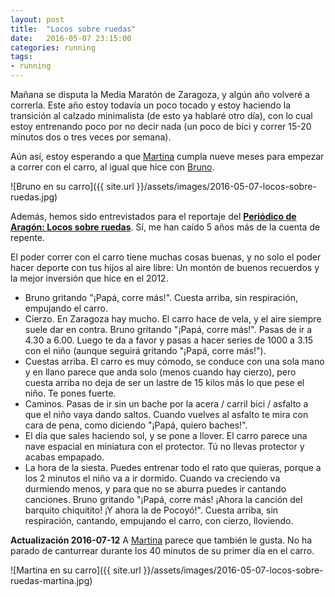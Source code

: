 ```yaml
---
layout: post
title:  "Locos sobre ruedas"
date:   2016-05-07 23:15:00
categories: running
tags:
- running
---
```


Mañana se disputa la Media Maratón de Zaragoza, y algún año volveré a correrla. Este año estoy todavía un poco tocado y estoy haciendo la transición al calzado minimalista (de esto ya hablaré otro día), con lo cual estoy entrenando poco por no decir nada (un poco de bici y correr 15-20 minutos dos o tres veces por semana).

Aún así, estoy esperando a que [Martina](https://twitter.com/martinacasasab) cumpla nueve meses para empezar a correr con el carro, al igual que hice con [Bruno](https://twitter.com/brunocasasabos). 

![Bruno en su carro]({{ site.url }}/assets/images/2016-05-07-locos-sobre-ruedas.jpg)


Además, hemos sido entrevistados para el reportaje del **[Periódico de Aragón: Locos sobre ruedas](http://www.elperiodicodearagon.com/noticias/deportes/locos-ruedas_1108547.html)**. Sí, me han caído 5 años más de la cuenta de repente.

El poder correr con el carro tiene muchas cosas buenas, y no solo el poder hacer deporte con tus hijos al aire libre: Un montón de buenos recuerdos y la mejor inversión que hice en el 2012.

* Bruno gritando "¡Papá, corre más!". Cuesta arriba, sin respiración, empujando el carro.
* Cierzo. En Zaragoza hay mucho. El carro hace de vela, y el aire siempre suele dar en contra. Bruno gritando "¡Papá, corre más!". Pasas de ir a 4.30 a 6.00. Luego te da a favor y pasas a hacer series de 1000 a 3.15 con el niño (aunque seguirá gritando "¡Papá, corre más!"). 
* Cuestas arriba. El carro es muy cómodo, se conduce con una sola mano y en llano parece que anda solo (menos cuando hay cierzo), pero cuesta arriba no deja de ser un lastre de 15 kilos más lo que pese el niño. Te pones fuerte.
* Caminos. Pasas de ir sin un bache por la acera / carril bici / asfalto a que el niño vaya dando saltos. Cuando vuelves al asfalto te mira con cara de pena, como diciendo "¡Papá, quiero baches!".
* El día que sales haciendo sol, y se pone a llover. El carro parece una nave espacial en miniatura con el protector. Tú no llevas protector y acabas empapado.
* La hora de la siesta. Puedes entrenar todo el rato que quieras, porque a los 2 minutos el niño va a ir dormido. Cuando va creciendo va durmiendo menos, y para que no se aburra puedes ir cantando canciones. Bruno gritando "¡Papá, corre más! ¡Ahora la canción del barquito chiquitito! ¡Y ahora la de Pocoyó!". Cuesta arriba, sin respiración, cantando, empujando el carro, con cierzo, lloviendo.

**Actualización 2016-07-12**
A [Martina](https://twitter.com/martinacasasab) parece que también le gusta. No ha parado de canturrear durante los 40 minutos de su primer día en el carro.

![Martina en su carro]({{ site.url }}/assets/images/2016-05-07-locos-sobre-ruedas-martina.jpg)